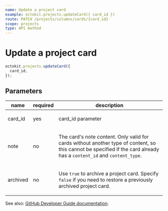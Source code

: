 ```yaml
---
name: Update a project card
example: octokit.projects.updateCard({ card_id })
route: PATCH /projects/columns/cards/{card_id}
scope: projects
type: API method
---
```


# Update a project card

```js
octokit.projects.updateCard({
  card_id,
});
```

## Parameters

<table>
  <thead>
    <tr>
      <th>name</th>
      <th>required</th>
      <th>description</th>
    </tr>
  </thead>
  <tbody>
    <tr><td>card_id</td><td>yes</td><td>

card_id parameter

</td></tr>
<tr><td>note</td><td>no</td><td>

The card's note content. Only valid for cards without another type of content, so this cannot be specified if the card already has a `content_id` and `content_type`.

</td></tr>
<tr><td>archived</td><td>no</td><td>

Use `true` to archive a project card. Specify `false` if you need to restore a previously archived project card.

</td></tr>
  </tbody>
</table>

See also: [GitHub Developer Guide documentation](https://developer.github.com/v3/projects/cards/#update-a-project-card).
